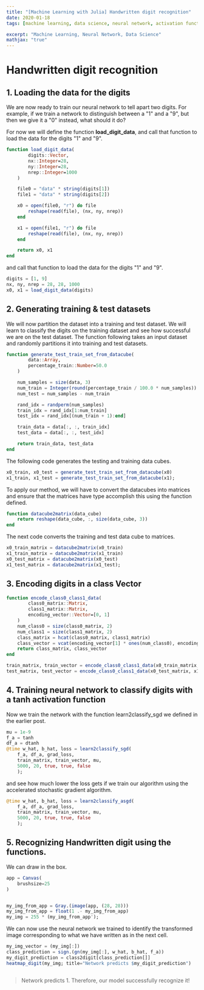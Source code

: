 ```yaml
---
title: "[Machine Learning with Julia] Handwritten digit recognition"
date: 2020-01-18
tags: [machine learning, data science, neural network, activation function, loss function]

excerpt: "Machine Learning, Neural Network, Data Science"
mathjax: "true"
---
```


# Handwritten digit recognition

## 1. Loading the data for the digits

We are now ready to train our neural network to tell apart two digits. For example, if we train a network to distinguish between a "1" and a "9", but then we give it a "0" instead, what should it do?

For now we will define the function **load_digit_data**, and call that function to load the data for the digits "1" and "9".

```julia
function load_digit_data(
        digits::Vector,
        nx::Integer=28,
        ny::Integer=28,
        nrep::Integer=1000
    )

    file0 = "data" * string(digits[1])
    file1 = "data" * string(digits[2])

    x0 = open(file0, "r") do file
        reshape(read(file), (nx, ny, nrep))
    end

    x1 = open(file1, "r") do file
        reshape(read(file), (nx, ny, nrep))
    end

    return x0, x1
end
```

and call that function to load the data for the digits "1" and "9".

```julia
digits = [1, 9]
nx, ny, nrep = 28, 28, 1000
x0, x1 = load_digit_data(digits)
```

## 2. Generating training & test datasets

We will now partition the dataset into a training and test dataset. We will learn to classify the digits on the training dataset and see how successful we are on the test dataset. The function following takes an input dataset and randomly partitions it into training and test datasets.

```julia
function generate_test_train_set_from_datacube(
        data::Array,
        percentage_train::Number=50.0
    )

    num_samples = size(data, 3)
    num_train = Integer(round(percentage_train / 100.0 * num_samples))
    num_test = num_samples - num_train

    rand_idx = randperm(num_samples)
    train_idx = rand_idx[1:num_train]
    test_idx = rand_idx[(num_train + 1):end]

    train_data = data[:, :, train_idx]
    test_data = data[:, :, test_idx]

    return train_data, test_data
end
```

The following code generates the testing and training data cubes.

```julia
x0_train, x0_test = generate_test_train_set_from_datacube(x0)
x1_train, x1_test = generate_test_train_set_from_datacube(x1);
```

To apply our method, we will have to convert the datacubes into matrices and ensure that the matrices have type accomplish this using the function defined.

```julia
function datacube2matrix(data_cube)
    return reshape(data_cube, :, size(data_cube, 3))
end
```

The next code converts the training and test data cube to matrices.

```julia
x0_train_matrix = datacube2matrix(x0_train)
x1_train_matrix = datacube2matrix(x1_train)
x0_test_matrix = datacube2matrix(x0_test)
x1_test_matrix = datacube2matrix(x1_test);
```


## 3. Encoding digits in a class Vector

```julia
function encode_class0_class1_data(
        class0_matrix::Matrix,
        class1_matrix::Matrix,
        encoding_vector::Vector=[0, 1]
    )
    num_class0 = size(class0_matrix, 2)
    num_class1 = size(class1_matrix, 2)
    class_matrix = hcat(class0_matrix, class1_matrix)
    class_vector = vcat(encoding_vector[1] * ones(num_class0), encoding_vector[2] * ones(num_class1))
    return class_matrix, class_vector
end
```

```julia
train_matrix, train_vector = encode_class0_class1_data(x0_train_matrix, x1_train_matrix, [-1, 1])
test_matrix, test_vector = encode_class0_class1_data(x0_test_matrix, x1_test_matrix, [-1, 1]);
```

## 4. Training neural network to classify digits with a **tanh** activation function

Now we train the network with the function learn2classify_sgd we defined in the earlier post.

```julia
mu = 1e-9
f_a = tanh
df_a = dtanh
@time w_hat, b_hat, loss = learn2classify_sgd(
    f_a, df_a, grad_loss,
    train_matrix, train_vector, mu,
    5000, 20, true, true, false
    );
```

and see how much lower the loss gets if we train our algorithm using the accelerated stochastic gradient algorithm.

```julia
@time w_hat, b_hat, loss = learn2classify_asgd(
    f_a, df_a, grad_loss,
    train_matrix, train_vector, mu,
    5000, 20, true, true, false
    );
```

## 5. Recognizing Handwritten digit using the functions.

We can draw in the box.
```julia
app = Canvas(
    brushsize=25
)
```

<img src="{{ site.url }}{{ site.baseurl }}/images/ml1/handwritten.png" alt="">

```julia
my_img_from_app = Gray.(image(app, (28, 28)))
my_img_from_app = float(1 .- my_img_from_app)
my_img = 255 * (my_img_from_app');
```
We can now use the neural network we trained to identify the transformed image corresponding to what we have written as in the next cell.

```julia
my_img_vector = (my_img[:])
class_prediction = sign.(gn(my_img[:], w_hat, b_hat, f_a))
my_digit_prediction = class2digit[class_prediction[]]
heatmap_digit(my_img; title="Network predicts $my_digit_prediction")
```

<img src="{{ site.url }}{{ site.baseurl }}/images/ml1/hand_result.png" alt="">


> Network predicts 1. Therefore, our model successfully recognize it!
